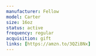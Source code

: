 ```yaml
---
manufacturer: Fellow
model: Carter
size: 16oz
status: active
frequency: regular
acquisition: gift
links: [https://amzn.to/3QZiBNx]
---
```

